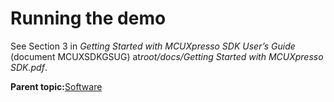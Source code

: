 # Running the demo

See Section 3 in *Getting Started with MCUXpresso SDK User’s Guide* \(document MCUXSDKGSUG\) at*root/docs/Getting Started with MCUXpresso SDK.pdf*.

**Parent topic:**[Software](../topics/software.md)

